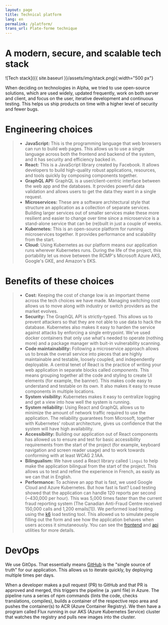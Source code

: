 ```yaml
---
layout: page
title: Technical platform
lang: en
permalink: /platform/
trans_url: Plate-forme technique
---
```


# A modern, secure, and scalable tech stack

![Tech stack]({{ site.baseurl }}/assets/img/stack.png){:width="500 px"}

When deciding on technologies in Alpha, we tried to use open-source solutions, which are used widely, updated frequently, work on both server and client, and focus on the user, iterative development and continuous testing. This helps us ship products on time with a higher level of security and fewer bugs.

# Engineering choices

> - **JavaScript:** This is the programming language that web browsers can run to build web pages. This allows us to use a single language across both the frontend and backend of the system, and it has security and efficiency backed in.
> - **React:** This is a JavaScript library created by Facebook. It allows developers to build high-quality robust applications, resources, and tools quickly by composing components together.
> - **GraphQL API:** GraphQL is a user/client-centric interface between the web app and the databases. It provides powerful data validation and allows users to get the data they want in a single request.
> - **Microservices:** These are a software architectural style that structure an application as a collection of separate services. Building larger services out of smaller services make these more resilient and easier to change over time since a microservice is a stand-alone service that can be (re)built in just a couple of weeks.
> - **Kubernetes:** This is an open-source platform for running microservices together. It provides performance and scalability from the start.
> - **Cloud:** Using Kubernetes as our platform means our application runs wherever Kubernetes runs. During the life of the project, this portability let us move between the RCMP's Microsoft Azure AKS, Google's GKE, and Amazon's EKS.

# Benefits of these choices

> - **Cost:** Keeping the cost of change low is an important theme across the tech choices we have made. Managing switching cost allows us to move along with industry or switch providers as the market evolves.
> - **Security:** The GraphQL API is strictly-typed. This allows us to prevent attackers so that they are not able to use data to hack the database. Kubernetes also makes it easy to harden the service against attacks by enforcing a single entrypoint. We've used docker containers that only use what's needed to operate (nothing more) and a package manager with buit-in vulnerability scanning.
> - **Code maintainability:** Following a microservice approach allows us to break the overall service into pieces that are highly maintainable and testable, loosely coupled, and independently deployable. A central tenet of React is the practice of writing your web application in separate blocks called _components_. This means grouping together all the code and styling to create UI elements (for example, the banner). This makes code easy to understand and testable on its own. It also makes it easy to reuse components in multiple locations.
> - **System visibility:** Kubernetes makes it easy to centralize logging and get a view into how well the system is running.
> - **System reliability:** Using React and GraphQL allows us to minimize the amount of network traffic required to use the application. The reliability guarantees from Microsoft, together with Kubernetes' robust architecture, gives us confidence that the system will have high availability.
> - **Accessibility:** Building our application out of React components has allowed us to ensure and test for basic accessibility requirements from the start of the project (for example, keyboard navigation and screen reader usage) and to work towards conforming with at least WCAG 2.1AA.
> - **Bilingualism:** We have used a React library called `lingui` to help make the application bilingual from the start of the project. This allows us to test and refine the experience in French, as easily as we can that in English.
> - **Performance:** To achieve an app that is fast, we used Google Cloud and Azure Kubernetes. But how fast is fast? Load testing showed that the application can handle 120 reports per second (~430,000 per hour). This was 5,000 times faster than the current fraud reporting system (The Canadian Anti-Fraud Centre received 150,000 calls and 1,200 emails[1]). We performed load testing using the [k6](https://docs.k6.io) load testing tool. This allowed us to simulate people filling out the form and see how the application behaves when users access it simutaneously. You can see the [frontend](https://github.com/cds-snc/report-a-cybercrime/blob/master/frontend/utils/loadTesting.js) and [api](https://github.com/cds-snc/report-a-cybercrime/blob/master/api/utils/loadTesting.js) utilities for more details.

# DevOps

We use GitOps. That essentially means [GitHub](https://github.com/cds-snc/report-a-cybercrime) is the "single source of truth" for our application. This allows us to iterate quickly, by deploying multiple times per days.

When a developer makes a pull request (PR) to GitHub and that PR is approved and merged, this triggers the pipeline (a .yaml file) in Azure. The pipeline runs a series of npm commands (lints the code, checks translations, compiles), builds a container of the respective repo area and pushes the container(s) to ACR (Azure Container Registry). We then have a program called Flux running in our AKS (Azure Kubernetes Service) cluster that watches the registry and pulls new images into the cluster.
